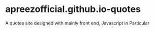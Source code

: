 # apreezofficial.github.io-quotes
A quotes site designed with mainly front end, Javascript in Particular
